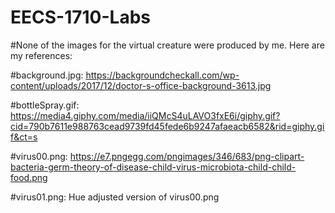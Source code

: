 # EECS-1710-Labs

#None of the images for the virtual creature were produced by me. Here are my references:

#background.jpg: https://backgroundcheckall.com/wp-content/uploads/2017/12/doctor-s-office-background-3613.jpg

#bottleSpray.gif: https://media4.giphy.com/media/iiQMcS4uLAVO3fxE6i/giphy.gif?cid=790b7611e988763cead9739fd45fede6b9247afaeacb6582&rid=giphy.gif&ct=s

#virus00.png: https://e7.pngegg.com/pngimages/346/683/png-clipart-bacteria-germ-theory-of-disease-child-virus-microbiota-child-child-food.png

#virus01.png: Hue adjusted version of virus00.png
